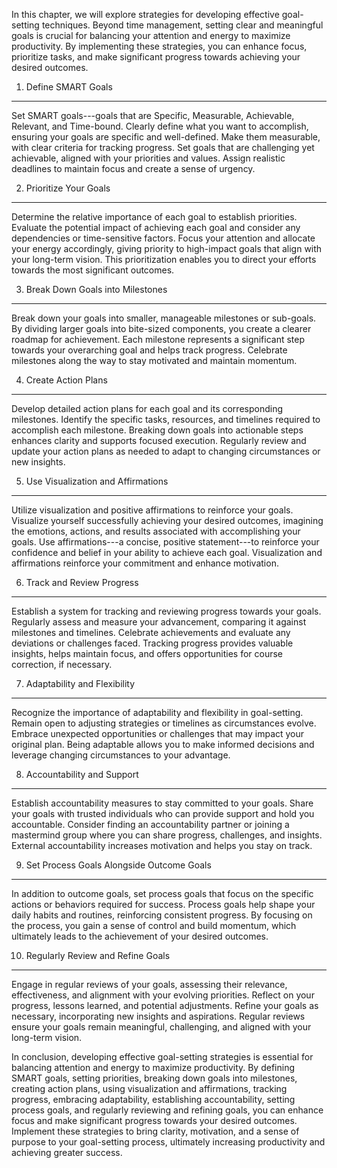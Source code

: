 
In this chapter, we will explore strategies for developing effective goal-setting techniques. Beyond time management, setting clear and meaningful goals is crucial for balancing your attention and energy to maximize productivity. By implementing these strategies, you can enhance focus, prioritize tasks, and make significant progress towards achieving your desired outcomes.

1. Define SMART Goals
---------------------

Set SMART goals---goals that are Specific, Measurable, Achievable, Relevant, and Time-bound. Clearly define what you want to accomplish, ensuring your goals are specific and well-defined. Make them measurable, with clear criteria for tracking progress. Set goals that are challenging yet achievable, aligned with your priorities and values. Assign realistic deadlines to maintain focus and create a sense of urgency.

2. Prioritize Your Goals
------------------------

Determine the relative importance of each goal to establish priorities. Evaluate the potential impact of achieving each goal and consider any dependencies or time-sensitive factors. Focus your attention and allocate your energy accordingly, giving priority to high-impact goals that align with your long-term vision. This prioritization enables you to direct your efforts towards the most significant outcomes.

3. Break Down Goals into Milestones
-----------------------------------

Break down your goals into smaller, manageable milestones or sub-goals. By dividing larger goals into bite-sized components, you create a clearer roadmap for achievement. Each milestone represents a significant step towards your overarching goal and helps track progress. Celebrate milestones along the way to stay motivated and maintain momentum.

4. Create Action Plans
----------------------

Develop detailed action plans for each goal and its corresponding milestones. Identify the specific tasks, resources, and timelines required to accomplish each milestone. Breaking down goals into actionable steps enhances clarity and supports focused execution. Regularly review and update your action plans as needed to adapt to changing circumstances or new insights.

5. Use Visualization and Affirmations
-------------------------------------

Utilize visualization and positive affirmations to reinforce your goals. Visualize yourself successfully achieving your desired outcomes, imagining the emotions, actions, and results associated with accomplishing your goals. Use affirmations---a concise, positive statement---to reinforce your confidence and belief in your ability to achieve each goal. Visualization and affirmations reinforce your commitment and enhance motivation.

6. Track and Review Progress
----------------------------

Establish a system for tracking and reviewing progress towards your goals. Regularly assess and measure your advancement, comparing it against milestones and timelines. Celebrate achievements and evaluate any deviations or challenges faced. Tracking progress provides valuable insights, helps maintain focus, and offers opportunities for course correction, if necessary.

7. Adaptability and Flexibility
-------------------------------

Recognize the importance of adaptability and flexibility in goal-setting. Remain open to adjusting strategies or timelines as circumstances evolve. Embrace unexpected opportunities or challenges that may impact your original plan. Being adaptable allows you to make informed decisions and leverage changing circumstances to your advantage.

8. Accountability and Support
-----------------------------

Establish accountability measures to stay committed to your goals. Share your goals with trusted individuals who can provide support and hold you accountable. Consider finding an accountability partner or joining a mastermind group where you can share progress, challenges, and insights. External accountability increases motivation and helps you stay on track.

9. Set Process Goals Alongside Outcome Goals
--------------------------------------------

In addition to outcome goals, set process goals that focus on the specific actions or behaviors required for success. Process goals help shape your daily habits and routines, reinforcing consistent progress. By focusing on the process, you gain a sense of control and build momentum, which ultimately leads to the achievement of your desired outcomes.

10. Regularly Review and Refine Goals
-------------------------------------

Engage in regular reviews of your goals, assessing their relevance, effectiveness, and alignment with your evolving priorities. Reflect on your progress, lessons learned, and potential adjustments. Refine your goals as necessary, incorporating new insights and aspirations. Regular reviews ensure your goals remain meaningful, challenging, and aligned with your long-term vision.

In conclusion, developing effective goal-setting strategies is essential for balancing attention and energy to maximize productivity. By defining SMART goals, setting priorities, breaking down goals into milestones, creating action plans, using visualization and affirmations, tracking progress, embracing adaptability, establishing accountability, setting process goals, and regularly reviewing and refining goals, you can enhance focus and make significant progress towards your desired outcomes. Implement these strategies to bring clarity, motivation, and a sense of purpose to your goal-setting process, ultimately increasing productivity and achieving greater success.
